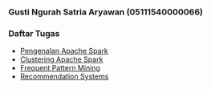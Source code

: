 ### Gusti Ngurah Satria Aryawan (05111540000066)
### Daftar Tugas
- [Pengenalan Apache Spark](Tugas%20Pengenalan%20Apache%20Spark.ipynb)
- [Clustering Apache Spark](Tugas%20Clustering%20Apache%20Spark.ipynb)
- [Frequent Pattern Mining](Tugas%20Frequent%20Itemsets.ipynb)
- [Recommendation Systems](Tugas%20Recommendation%20Systems.ipynb)